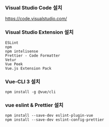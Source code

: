 ### Visual Studio Code 설치
https://code.visualstudio.com/


### Visual Studio Extension 설치
```
ESLint
npm
npm intelisense
Prettier - Code Formatter
Vetur
Vue Peek
Vue.js Extension Pack
```

### Vue-CLI 3 설치
```
npm install -g @vue/cli
```

### vue eslint & Prettier 설치
```
npm install --save-dev eslint-plugin-vue
npm install --save-dev eslint-config-prettier
```
